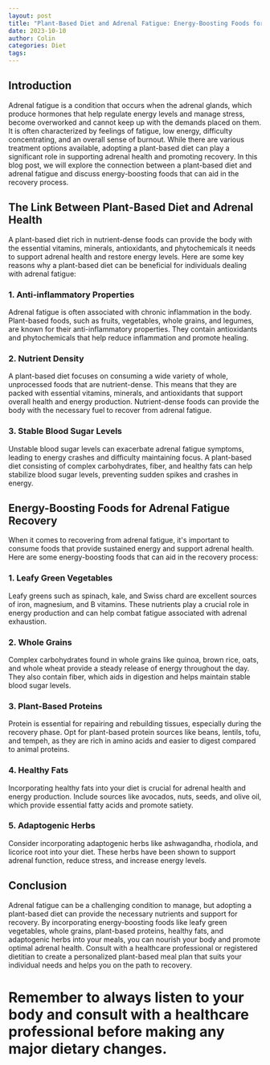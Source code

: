 ```yaml
---
layout: post
title: "Plant-Based Diet and Adrenal Fatigue: Energy-Boosting Foods for Recovery"
date: 2023-10-10
author: Colin
categories: Diet
tags: 
---
```


## Introduction

Adrenal fatigue is a condition that occurs when the adrenal glands, which produce hormones that help regulate energy levels and manage stress, become overworked and cannot keep up with the demands placed on them. It is often characterized by feelings of fatigue, low energy, difficulty concentrating, and an overall sense of burnout. While there are various treatment options available, adopting a plant-based diet can play a significant role in supporting adrenal health and promoting recovery. In this blog post, we will explore the connection between a plant-based diet and adrenal fatigue and discuss energy-boosting foods that can aid in the recovery process.

## The Link Between Plant-Based Diet and Adrenal Health

A plant-based diet rich in nutrient-dense foods can provide the body with the essential vitamins, minerals, antioxidants, and phytochemicals it needs to support adrenal health and restore energy levels. Here are some key reasons why a plant-based diet can be beneficial for individuals dealing with adrenal fatigue:

### 1. Anti-inflammatory Properties

Adrenal fatigue is often associated with chronic inflammation in the body. Plant-based foods, such as fruits, vegetables, whole grains, and legumes, are known for their anti-inflammatory properties. They contain antioxidants and phytochemicals that help reduce inflammation and promote healing.

### 2. Nutrient Density

A plant-based diet focuses on consuming a wide variety of whole, unprocessed foods that are nutrient-dense. This means that they are packed with essential vitamins, minerals, and antioxidants that support overall health and energy production. Nutrient-dense foods can provide the body with the necessary fuel to recover from adrenal fatigue.

### 3. Stable Blood Sugar Levels

Unstable blood sugar levels can exacerbate adrenal fatigue symptoms, leading to energy crashes and difficulty maintaining focus. A plant-based diet consisting of complex carbohydrates, fiber, and healthy fats can help stabilize blood sugar levels, preventing sudden spikes and crashes in energy.

## Energy-Boosting Foods for Adrenal Fatigue Recovery

When it comes to recovering from adrenal fatigue, it's important to consume foods that provide sustained energy and support adrenal health. Here are some energy-boosting foods that can aid in the recovery process:

### 1. Leafy Green Vegetables

Leafy greens such as spinach, kale, and Swiss chard are excellent sources of iron, magnesium, and B vitamins. These nutrients play a crucial role in energy production and can help combat fatigue associated with adrenal exhaustion.

### 2. Whole Grains

Complex carbohydrates found in whole grains like quinoa, brown rice, oats, and whole wheat provide a steady release of energy throughout the day. They also contain fiber, which aids in digestion and helps maintain stable blood sugar levels.

### 3. Plant-Based Proteins

Protein is essential for repairing and rebuilding tissues, especially during the recovery phase. Opt for plant-based protein sources like beans, lentils, tofu, and tempeh, as they are rich in amino acids and easier to digest compared to animal proteins.

### 4. Healthy Fats

Incorporating healthy fats into your diet is crucial for adrenal health and energy production. Include sources like avocados, nuts, seeds, and olive oil, which provide essential fatty acids and promote satiety.

### 5. Adaptogenic Herbs

Consider incorporating adaptogenic herbs like ashwagandha, rhodiola, and licorice root into your diet. These herbs have been shown to support adrenal function, reduce stress, and increase energy levels.

## Conclusion

Adrenal fatigue can be a challenging condition to manage, but adopting a plant-based diet can provide the necessary nutrients and support for recovery. By incorporating energy-boosting foods like leafy green vegetables, whole grains, plant-based proteins, healthy fats, and adaptogenic herbs into your meals, you can nourish your body and promote optimal adrenal health. Consult with a healthcare professional or registered dietitian to create a personalized plant-based meal plan that suits your individual needs and helps you on the path to recovery.

# Remember to always listen to your body and consult with a healthcare professional before making any major dietary changes.